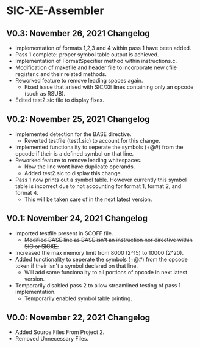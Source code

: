 # SIC-XE-Assembler
## V0.3: November 26, 2021 Changelog
- Implementation of formats 1,2,3 and 4 within pass 1 have been added.
- Pass 1 complete: proper symbol table output is achieved.
- Implementation of FormatSpecifier method within instructions.c. 
- Modification of makefile and header file to incorporate new cfile register.c and their related methods.
- Reworked feature to remove leading spaces again.
  - Fixed issue that arised with SIC/XE lines containing only an opcode (such as RSUB).
- Edited test2.sic file to display fixes.     
## V0.2: November 25, 2021 Changelog
- Implemented detection for the BASE directive.
  - Reverted testfile (test1.sic) to account for this change. 
- Implemented functionality to seperate the symbols (+@#) from the opcode if their is a defined symbol on that line.
- Reworked feature to remove leading whitespaces.
  - Now the line wont have duplicate operands.
  - Added test2.sic to display this change.
- Pass 1 now prints out a symbol table. However currently this symbol table is incorrect due to not accounting for format 1, format 2, and format 4.
  - This will be taken care of in the next latest version.  
## V0.1: November 24, 2021 Changelog
- Imported testfile present in SCOFF file.
  - <s>Modified BASE line as BASE isn't an instruction nor directive within SIC or SICXE.</s>
- Increased the max memory limit from 8000 (2^15) to 10000 (2^20).
- Added functionality to seperate the symbols (+@#) from the opcode token if their isn't a symbol declared on that line.
  - Will add same funcionality to all portions of opcode in next latest version.
- Temporarily disabled pass 2 to allow streamlined testing of pass 1 implementation.
  - Temporarily enabled symbol table printing.  
## V0.0: November 22, 2021 Changelog
- Added Source Files From Project 2.
- Removed Unnecessary Files.
